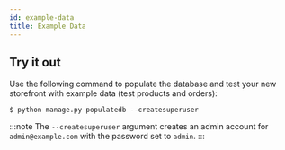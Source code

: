 ```yaml
---
id: example-data
title: Example Data
---
```


## Try it out

Use the following command to populate the database and test your new storefront with example data (test products and orders):

```shell-session
$ python manage.py populatedb --createsuperuser
```

:::note
The `--createsuperuser` argument creates an admin account for `admin@example.com` with the password set to `admin`.
:::
